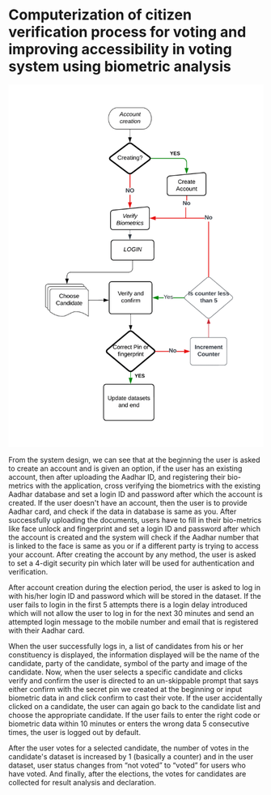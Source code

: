 # Computerization of citizen verification process for voting and improving accessibility in voting system using biometric analysis

![How the System Works?](/images/sys/sys_design.png "System Design")


From the system design, we can see that at the beginning the user is asked to create an account and is given an option, if the user has an existing account, then after uploading the Aadhar ID, and registering their bio-metrics with the application, cross verifying the biometrics with the existing Aadhar database and set a login ID and password after which the account is created. If the user doesn't have an account, then the user is to provide Aadhar card, and check if the data in database is same as you. After successfully uploading the documents, users have to fill in their bio-metrics like face unlock and fingerprint and set a login ID and password after which the account is created and the system will check if the Aadhar number that is linked to the face is same as you or if a different party is trying to access your account. After creating the account by any method, the user is asked to set a 4-digit security pin which later will be used for authentication and verification.

After account creation during the election period, the user is asked to log in with his/her login ID and password which will be stored in the dataset. If the user fails to login in the first 5 attempts there is a login delay introduced which will not allow the user to log in for the next 30 minutes and send an attempted login message to the mobile number and email that is registered with their Aadhar card.

When the user successfully logs in, a list of candidates from his or her constituency is displayed, the information displayed will be the name of the candidate, party of the candidate, symbol of the party and image of the candidate. Now, when the user selects a specific candidate and clicks verify and confirm the user is directed to an un-skippable prompt that says either confirm with the secret pin we created at the beginning or input biometric data in and click confirm to cast their vote. If the user accidentally clicked on a candidate, the user can again go back to the candidate list and choose the appropriate candidate. If the user fails to enter the right code or biometric data within 10 minutes or enters the wrong data 5 consecutive times, the user is logged out by default.

After the user votes for a selected candidate, the number of votes in the candidate's dataset is increased by 1 (basically a counter) and in the user dataset, user status changes from “not voted” to “voted” for users who have voted. And finally, after the elections, the votes for candidates are collected for result analysis and declaration.
